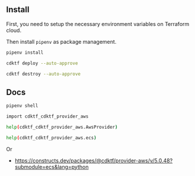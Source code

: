 ## Install

First, you need to setup the necessary environment variables on Terraform cloud.

Then install `pipenv` as package management.

```sh
pipenv install
```

```sh
cdktf deploy --auto-approve
```

```sh
cdktf destroy --auto-approve
```

## Docs

```sh
pipenv shell

import cdktf_cdktf_provider_aws

help(cdktf_cdktf_provider_aws.AwsProvider)

help(cdktf_cdktf_provider_aws.ecs)
```

Or

- https://constructs.dev/packages/@cdktf/provider-aws/v/5.0.48?submodule=ecs&lang=python
